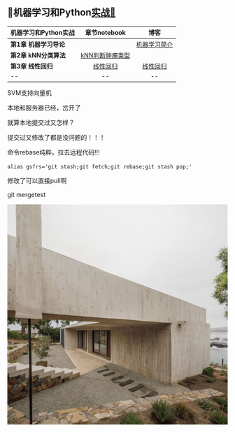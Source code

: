 ## 🍉机器学习和Python[实战🔗](https://github.com/appke/MachineLearning-notebook)

机器学习和Python实战| 章节notebook | 博客 
---|:-:|:-:
**第1章 机器学习导论** |  |[机器学习简介](https://www.jianshu.com/p/ce5a3bcb8414)
**第2章 kNN分类算法** | [kNN判断肿瘤类型](https://nbviewer.jupyter.org/github/angmu/Machine-Learning/blob/master/ch03/kNN.ipynb) |
**第3章 线性回归** | [线性回归](https://nbviewer.jupyter.org/github/angmu/Machine-Learning/blob/master/ch04) |[线性回归](https://www.jianshu.com/p/7966614c082b)
-- | -- | --



SVM支持向量机

本地和服务器已经，岔开了

就算本地提交过又怎样？

提交过又修改了都是没问题的！！！

命令rebase纯粹，拉去远程代码!!!

`alias gsfrs='git stash;git fetch;git rebase;git stash pop;'`

修改了可以直接pull啊

git mergetest



<p align='left'>
<img src='ch01-导论/images/surface-plot.jpg'>
</p>